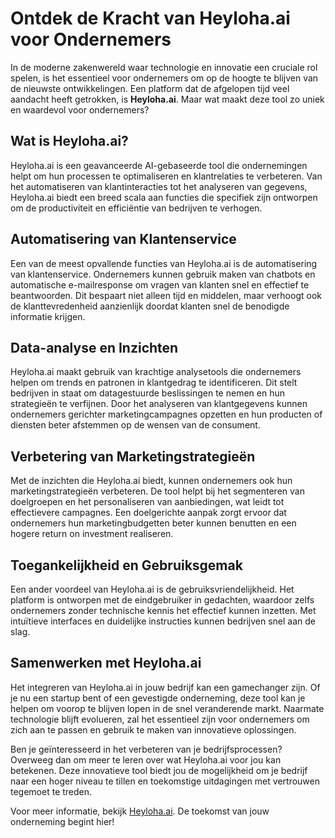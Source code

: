# Ontdek de Kracht van Heyloha.ai voor Ondernemers

In de moderne zakenwereld waar technologie en innovatie een cruciale rol spelen, is het essentieel voor ondernemers om op de hoogte te blijven van de nieuwste ontwikkelingen. Een platform dat de afgelopen tijd veel aandacht heeft getrokken, is **Heyloha.ai**. Maar wat maakt deze tool zo uniek en waardevol voor ondernemers?

## Wat is Heyloha.ai?

Heyloha.ai is een geavanceerde AI-gebaseerde tool die ondernemingen helpt om hun processen te optimaliseren en klantrelaties te verbeteren. Van het automatiseren van klantinteracties tot het analyseren van gegevens, Heyloha.ai biedt een breed scala aan functies die specifiek zijn ontworpen om de productiviteit en efficiëntie van bedrijven te verhogen.

## Automatisering van Klantenservice

Een van de meest opvallende functies van Heyloha.ai is de automatisering van klantenservice. Ondernemers kunnen gebruik maken van chatbots en automatische e-mailresponse om vragen van klanten snel en effectief te beantwoorden. Dit bespaart niet alleen tijd en middelen, maar verhoogt ook de klanttevredenheid aanzienlijk doordat klanten snel de benodigde informatie krijgen.

## Data-analyse en Inzichten

Heyloha.ai maakt gebruik van krachtige analysetools die ondernemers helpen om trends en patronen in klantgedrag te identificeren. Dit stelt bedrijven in staat om datagestuurde beslissingen te nemen en hun strategieën te verfijnen. Door het analyseren van klantgegevens kunnen ondernemers gerichter marketingcampagnes opzetten en hun producten of diensten beter afstemmen op de wensen van de consument.

## Verbetering van Marketingstrategieën

Met de inzichten die Heyloha.ai biedt, kunnen ondernemers ook hun marketingstrategieën verbeteren. De tool helpt bij het segmenteren van doelgroepen en het personaliseren van aanbiedingen, wat leidt tot effectievere campagnes. Een doelgerichte aanpak zorgt ervoor dat ondernemers hun marketingbudgetten beter kunnen benutten en een hogere return on investment realiseren.

## Toegankelijkheid en Gebruiksgemak

Een ander voordeel van Heyloha.ai is de gebruiksvriendelijkheid. Het platform is ontworpen met de eindgebruiker in gedachten, waardoor zelfs ondernemers zonder technische kennis het effectief kunnen inzetten. Met intuïtieve interfaces en duidelijke instructies kunnen bedrijven snel aan de slag.

## Samenwerken met Heyloha.ai

Het integreren van Heyloha.ai in jouw bedrijf kan een gamechanger zijn. Of je nu een startup bent of een gevestigde onderneming, deze tool kan je helpen om voorop te blijven lopen in de snel veranderende markt. Naarmate technologie blijft evolueren, zal het essentieel zijn voor ondernemers om zich aan te passen en gebruik te maken van innovatieve oplossingen.

Ben je geïnteresseerd in het verbeteren van je bedrijfsprocessen? Overweeg dan om meer te leren over wat Heyloha.ai voor jou kan betekenen. Deze innovatieve tool biedt jou de mogelijkheid om je bedrijf naar een hoger niveau te tillen en toekomstige uitdagingen met vertrouwen tegemoet te treden.

Voor meer informatie, bekijk [Heyloha.ai](https://Heyloha.ai). De toekomst van jouw onderneming begint hier!